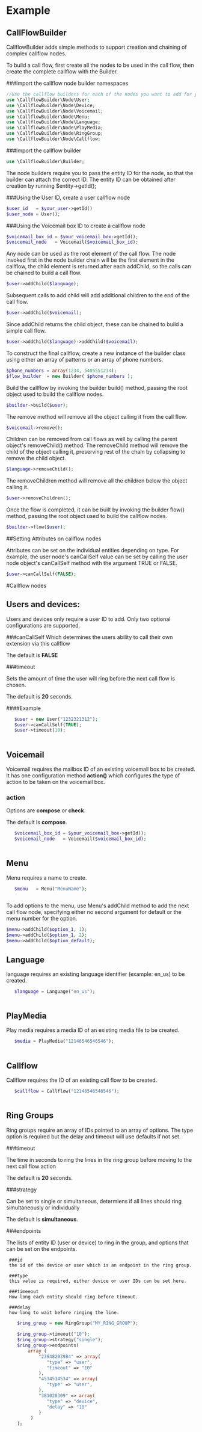 # Example

## CallFlowBuilder

CallflowBuilder adds simple methods to support creation and chaining of complex callflow nodes. 

To build a call flow, first create all the nodes to be used in the call flow, then create the complete callflow with the Builder.

###Import the callflow node builder namespaces

```php
//Use the callflow builders for each of the nodes you want to add for your callflow. 
use \CallflowBuilder\Node\User; 
use \CallflowBuilder\Node\Device;
use \CallflowBuilder\Node\Voicemail; 
use \CallflowBuilder\Node\Menu; 
use \CallflowBuilder\Node\Language;
use \CallflowBuilder\Node\PlayMedia; 
use \CallflowBuilder\Node\RingGroup; 
use \CallflowBuilder\Node\Callflow; 

``` 

###Import the callflow builder

```php
use \CallflowBuilder\Builder;


```

The node builders require you to pass the entity ID for the node, so that the builder can attach the correct ID. The entity ID can be obtained after creation by running $entity->getId(); 

###Using the User ID, create a user callflow node

```php
$user_id   = $your_user->getId()
$user_node = User();

```
###Using the Voicemail box ID to create a callflow node

```php
$voicemail_box_id = $your_voicemail_box->getId();
$voicemail_node   = Voicemail($voicemail_box_id);

```

Any node can be used as the root element of the call flow. The node invoked first in the node builder chain will be the first element in the callflow, the child element is returned after each addChild, so the calls can be chained to build a call flow. 
```php
$user->addChild($language);

```

Subsequent calls to add child will add additional children to the end of the call flow. 

```php
$user->addChild($voicemail); 

```

Since addChild returns the child object, these can be chained to build a simple call flow.

```php
$user->addChild($language)->addChild($voicemail); 

```

To construct the final callflow, create a new instance of the builder class using either an array of patterns or an array of phone numbers.

```php
$phone_numbers = array(1234, 5405551234);
$flow_builder  = new Builder( $phone_numbers );

```

Build the callflow by invoking the builder build() method, passing the root object used to build the callflow nodes.

```php
$builder->build($user);

```

The remove method will remove all the object calling it from the call flow.

```php
$voicemail->remove(); 

```

Children can be removed from call flows as well by calling the parent object's removeChild() method. The removeChild method will remove the child of the object calling it, preserving rest of the chain by collapsing to remove the child object.  

```php
$language->removeChild(); 

```

The removeChildren method will remove all the children below the object calling it.

```php
$user->removeChildren(); 

```

Once the flow is completed, it can be built by invoking the builder flow() method, passing the root object used to build the callflow nodes.

```php
$builder->flow($user);

```

##Setting Attributes on callflow nodes

Attributes can be set on the individual entities depending on type. For example, the user node's canCallSelf value can be set by calling the user node object's canCallSelf method with the argument TRUE or FALSE. 

```php
$user->canCallSelf(FALSE); 

```

#Callflow nodes

## Users and devices: 

Users and devices only require a user ID to add. Only two optional configurations are supported. 

###canCallSelf 
Which determines the users ability to call their own extension via this callflow 

The default is **FALSE**
  
###timeout 

Sets the amount of time the user will ring before the next call flow is chosen. 

The default is **20** seconds.

####Example

```php
   $user = new User("1232321312");
   $user->canCallSelf(TRUE); 
   $user->timeout(10); 
 
```

## Voicemail

Voicemail requires the mailbox ID of an existing voicemail box to be created. It has one configuration method **action()** which configures the type of action to be taken on the voicemail box. 
    
### action

Options are **compose** or **check**. 

The default is **compose**.   

```php
   $voicemail_box_id = $your_voicemail_box->getId();
   $voicemail_node   = Voicemail($voicemail_box_id);
  
```

## Menu 

Menu requires a name to create. 

```php
   $menu   = Menu("MenuName");
  
```

To add options to the menu, use Menu's addChild method to add the next call flow node, specifying either no second argument for default or the menu number for the option.

```php
$menu->addChild($option_1, 1);
$menu->addChild($option_1, 2);
$menu->addChild($option_default);

```

## Language

language requires an existing language identifier (example: en_us) to be created. 

```php
   $language = Language("en_us");
  
```

## PlayMedia 

Play media requires a media ID of an existing media file to be created. 

```php
   $media = PlayMedia("12146546546546");
  
```

## Callflow 

Callflow requires the ID of an existing call flow to be created. 

```php
   $callflow = Callflow("12146546546546");
  
```

## Ring Groups

Ring groups require an array of IDs pointed to an array of options. 
The type option is required but the delay and timeout will use defaults if not set. 

###timeout

The time in seconds to ring the lines in the ring group before moving to the next call flow action 

The default is **20** seconds.

###strategy 

Can be set to single or simultaneous, determiens if all lines should ring simultaneously or individually 

The default is **simultaneous**. 

###endpoints 

The lists of entity ID (user or device) to ring in the group, and options that can be set on the endpoints. 
 
     ###id 
     the id of the device or user which is an endpoint in the ring group.   
     
     ###type
     this value is required, either device or user IDs can be set here. 
     
     ###timeeout 
     How long each entity should ring before timeout.
     
     ###delay 
     how long to wait before ringing the line. 

```php
    $ring_group = new RingGroup("MY_RING_GROUP");                                                                            
   
    $ring_group->timeout("10");
    $ring_group->strategy("single"); 
    $ring_group->endpoints( 
        array (
            "23948203984" => array(
               "type" => "user",
               "timeout" => "10"
            ),
            "4534534534" => array(
               "type" => "user",
            ),
            "381028309" => array(
               "type" => "device",
               "delay" => "10"
            )   
         )   
    );        
